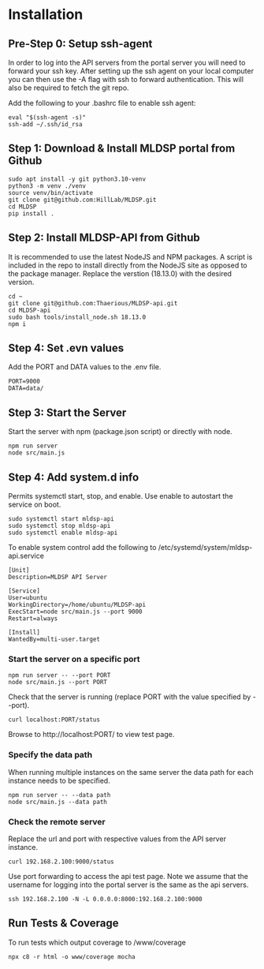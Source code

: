 # Installation

## Pre-Step 0: Setup ssh-agent
In order to log into the API servers from the portal server you will need to forward
your ssh key.  After setting up the ssh agent on your local computer you can then use
the -A flag with ssh to forward authentication.  This will also be required to fetch
the git repo.

Add the following to your .bashrc file to enable ssh agent:

    eval "$(ssh-agent -s)"
    ssh-add ~/.ssh/id_rsa

## Step 1: Download & Install MLDSP portal from Github
    sudo apt install -y git python3.10-venv
    python3 -m venv ./venv
    source venv/bin/activate
    git clone git@github.com:HillLab/MLDSP.git    
    cd MLDSP
    pip install .

## Step 2: Install MLDSP-API from Github
It is recommended to use the latest NodeJS and NPM packages.  A script is included in the
repo to install directly from the NodeJS site as opposed to the package manager.  Replace
the verstion (18.13.0) with the desired version.

    cd ~
    git clone git@github.com:Thaerious/MLDSP-api.git
    cd MLDSP-api
    sudo bash tools/install_node.sh 18.13.0
    npm i

## Step 4: Set .evn values
Add the PORT and DATA values to the .env file.

    PORT=9000
    DATA=data/

## Step 3: Start the Server
Start the server with npm (package.json script) or directly with node.

    npm run server
    node src/main.js

## Step 4: Add system.d info
Permits systemctl start, stop, and enable.  Use enable to autostart the service
on boot.

    sudo systemctl start mldsp-api
    sudo systemctl stop mldsp-api
    sudo systemctl enable mldsp-api

To enable system control add the following to /etc/systemd/system/mldsp-api.service

    [Unit]
    Description=MLDSP API Server

    [Service]
    User=ubuntu
    WorkingDirectory=/home/ubuntu/MLDSP-api
    ExecStart=node src/main.js --port 9000
    Restart=always

    [Install]
    WantedBy=multi-user.target

### Start the server on a specific port
    npm run server -- --port PORT
    node src/main.js --port PORT

Check that the server is running (replace PORT with the value specified by --port).

    curl localhost:PORT/status

Browse to http://localhost:PORT/ to view test page.

### Specify the data path
When running multiple instances on the same server the data path for each instance
needs to be specified.

    npm run server -- --data path
    node src/main.js --data path

### Check the remote server
Replace the url and port with respective values from the API server instance.

    curl 192.168.2.100:9000/status

Use port forwarding to access the api test page.  Note we assume that the username
for logging into the portal server is the same as the api servers.

    ssh 192.168.2.100 -N -L 0.0.0.0:8000:192.168.2.100:9000

## Run Tests & Coverage
To run tests which output coverage to /www/coverage

    npx c8 -r html -o www/coverage mocha

